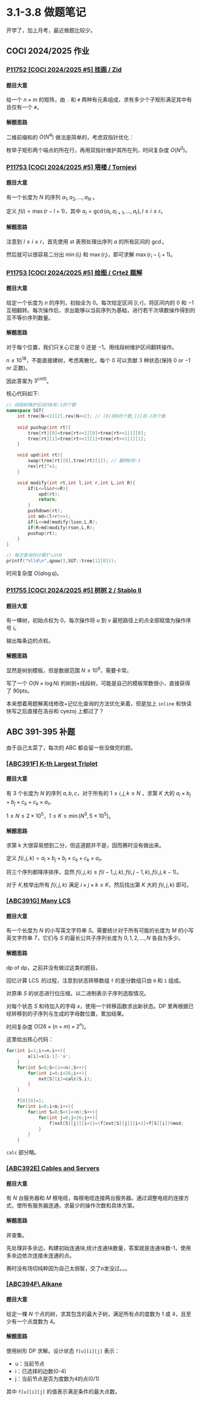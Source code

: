 # 3.1-3.8 做题笔记



开学了，加上月考，最近做题比较少。

## COCI 2024/2025 作业

### [P11752 [COCI 2024/2025 #5] 挂画 / Zid](https://www.luogu.com.cn/problem/P11752)

#### 题目大意

给一个 $n\times m$ 的矩阵，由 `.` 和 `#` 两种有元素组成，求有多少个子矩形满足其中有且仅有一个 `#`。

#### 解题思路

二维前缀和的 $O(N^4)$ 做法是简单的，考虑双指针优化：

枚举子矩形两个端点的所在行，再用双指针维护其所在列，时间复杂度 $O(N^3)$。

### [P11753 [COCI 2024/2025 #5] 塔楼 / Tornjevi](https://www.luogu.com.cn/problem/P11753)

#### 题目大意

有一个长度为 $N$ 的序列 $a_1,a_2,\dots ,a_N$ 。

定义 $f(i) = \max (r-l+1)$，其中 $a_i = \gcd(a_l,a_{l+1},\dots,a_r), l\leq i\leq r$。

#### 解题思路

注意到 $l \leq i \leq r$，首先使用 st 表预处理出序列 $a$ 的所有区间的 $\gcd$。

然后就可以很容易二分出 $\min(l_i)$ 和 $\max(r_i)$，即可求解 $\max (r_i-l_i+1)$。

### [P11753 [COCI 2024/2025 #5] 绘图 / Crtež 题解](https://www.luogu.com.cn/problem/P11753)

#### 题目大意

给定一个长度为 $n$ 的序列，初始全为 $0$。每次给定区间 $[l,r]$，将区间内的 $0$ 和 $-1$ 互相翻转。每次操作后，求出能够以当前序列为基础，进行若干次填数操作得到的互不等价序列数量。

#### 解题思路

对于每个位置，我们只关心它是 $0$ 还是 $-1$。用线段树维护区间翻转操作。

$n \leq 10^{18}$，不能直接建树，考虑离散化，每个 $0$ 可以贡献 $3$ 种状态(保持 $0$ or $-1$ or 正数)。

因此答案为 $3^{cnt0}$。

核心代码如下:

```cpp
// 线段树维护区间内0和-1的个数
namespace SGT{
    int tree[N<<2][2],rev[N<<2]; // [0]存0的个数,[1]存-1的个数
    
    void pushup(int rt){
        tree[rt][0]=tree[rt<<1][0]+tree[rt<<1|1][0];
        tree[rt][1]=tree[rt<<1][1]+tree[rt<<1|1][1];
    }

    void upd(int rt){
        swap(tree[rt][0],tree[rt][1]); // 翻转0和-1
        rev[rt]^=1;
    }

    void modify(int rt,int l,int r,int L,int R){
        if(L<=l&&r<=R){
            upd(rt);
            return;
        }
        pushdown(rt);
        int md=(l+r)>>1;
        if(L<=md)modify(lson,L,R);
        if(R>md)modify(rson,L,R);
        pushup(rt);
    }
}

// 每次查询时计算3^cnt0
printf("%lld\n",qpow(3,SGT::tree[1][0]));
```

时间复杂度 $O(q \log q)$。

### [P11755 [COCI 2024/2025 #5] 树树 2 / Stablo II](https://www.luogu.com.cn/problem/P11755)

#### 题目大意

有一棵树，初始点权为 $0$，每次操作将 $u$ 到 $v$ 最短路径上的点全部赋值为操作序号 $i$。

输出每条边的点权。

#### 解题思路

显然是树剖模板，但是数据范围 $N\leq 10^6$，需要卡常。

写了一个 $O(N\times \log N)$ 的树剖+线段树，可能是自己的模板常数很小，直接获得了 90pts。

本来想着用题解离线修改+记忆化查询的方法优化来着，但是加上 `inline` 和快读快写之后直接在洛谷和 cyezoj 上都过了？

## ABC 391-395 补题

由于自己太菜了，每次的 ABC 都会留一些没做完的题。

### [\[ABC391F\] K-th Largest Triplet](https://www.luogu.com.cn/problem/AT_abc391_f)

#### 题目大意

有 $3$ 个长度为 $N$ 的序列 $a,b,c$，对于所有的 $1\leq i,j,k \leq N$ ，求第 $K$ 大的 $a_i\times b_j +b_j\times c_k + c_k \times a_i$。

$1\leq N \leq 2\times 10^5$，$1\leq K \leq \min(N^3,5\times10^5)$。

#### 解题思路

求第 k 大很容易想到二分，但这道题并不是，因而赛时没有做出来。

定义 $f(i,j,k)=a_i\times b_j +b_j\times c_k + c_k \times a_i$。

将三个序列都降序排序，显然 $f(i,j,k)\geq f(i-1,j,k),f(i,j-1,k),f(i,j,k-1)$。

对于 $K$,枚举出所有 $f(i,j,k)$ 满足 $i\times j\times k \leq K$，然后找出第 $K$ 大的 $f(i,j,k)$ 即可。

### [\[ABC391G\] Many LCS](https://www.luogu.com.cn/problem/AT_abc391_g)

#### 题目大意
有一个长度为 $N$ 的小写英文字符串 $S$。需要统计对于所有可能的长度为 $M$ 的小写英文字符串 $T$，它们与 $S$ 的最长公共子序列长度为 $0,1,2,\dots,N$ 各自为多少。

#### 解题思路

dp of dp，之前并没有做过这类的题目。

回忆计算 $\operatorname{LCS}$ 的过程，注意到状态转移数组 `f` 的差分数组只由 `0` 和 `1` 组成。

对原串 $S$ 的状态进行位压缩，以二进制表示子序列选取情况。

对每个状态 $S$ 和待加入的字母 $x$，使用一个转移函数求出新状态。DP 里再根据已经转移到的子序列与生成的字母数位置，累加结果。

时间复杂度 $O(26 \times (n + m) \times 2^n)$。

这里给出核心代码：

```cpp
for(int i=1;i<=n;i++){
        a[i]=s[i-1]-'a';
    }
    for(int S=0;S<(1<<n);S++){
        for(int i=0;i<26;i++){
            nxt[S][i]=calc(S,i);
        }
    }

    f[0][0]=1;
    for(int i=0;i<m;i++){
        for(int S=0;S<(1<<n);S++){
            for(int j=0;j<26;j++){
                f[nxt[S][j]][i+1]=(f[nxt[S][j]][i+1]+f[S][i])%mod;
            }
        }
    }

```

`calc` 部分略。

### [\[ABC392E\] Cables and Servers](https://www.luogu.com.cn/problem/AT_abc392_e)

#### 题目大意

有 $N$ 台服务器和 $M$ 根电缆，每根电缆连接两台服务器。通过调整电缆的连接方式，使所有服务器连通，求最少的操作次数和具体方案。

#### 解题思路

并查集。

先处理非多余边，构建初始连通块,统计连通块数量，答案就是连通块数-1，使用多余边依次连接未连通的点。

赛时没有场切纯粹因为自己太弱智，交了n发没过。。。

### [\[ABC394F\ Alkane](https://www.luogu.com.cn/problem/AT_abc394_f)

#### 题目大意

给定一棵 $N$ 个点的树，求其包含的最大子树，满足所有点的度数为 $1$ 或 $4$，且至少有一个点度数为 $4$。

#### 解题思路

使用树形 DP 求解。设计状态 `f[u][i][j]` 表示：

- u：当前节点
- i：已选择的边数(0-4)
- j：当前节点是否为度数为4的点(0/1)

其中 `f[u][i][j]` 的值表示满足条件的最大点数。
